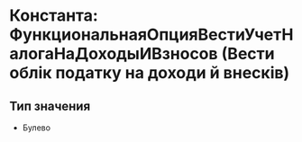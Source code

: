 ﻿# Константа: ФункциональнаяОпцияВестиУчетНалогаНаДоходыИВзносов (Вести облік податку на доходи й внесків)

## Тип значения

- Булево

